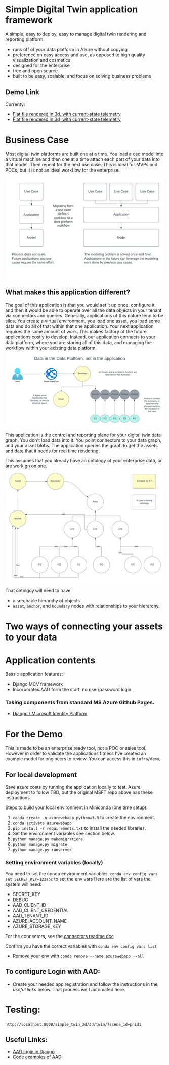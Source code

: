 # Simple Digital Twin application framework
A simple, easy to deploy, easy to manage digital twin rendering and reporting platform. 
* runs off of your data platform in Azure without copying
* preference on easy access and use, as opposed to high quality visualization and cosmetics
* designed for the enterprise
* free and open source
* built to be easy, scalable, and focus on solving business problems

## Demo Link
Currenty:
* [Flat file rendered in 3d, with current-state telemetry](https://app-simple-digital-twin.azurewebsites.net/simple_twin_2d/3d/twin/?boundary_id=boundary17529430240082)
* [Flat file rendered in 3d, with current-state telemetry](https://app-simple-digital-twin.azurewebsites.net/simple_twin_2d/2d/twin/?boundary_id=boundary17529430240082)


# Business Case
Most digital twin platforms are built one at a time. You load a cad model into a virtual machine and then one at a time attach each part of your data into that model. Then repeat for the next use case. This is ideal for MVPs and POCs, but it is not an ideal workflow for the enterprise. 

![Alt text](/docs/images/reasoning.png?raw=true "business case")

## What makes this application different? 
The goal of this application is that you would set it up once, configure it, and then it would be able to operate over all the data objects in your tenant via connectors and queries. Generally, applications of this nature tend to be silos. You create a virtual environment, you load one asset, you load some data and do all of that within that one application. Your next application requires the same amount of work. This makes factory of the future applications costly to develop. Instead, our application connects to your data platform, where you are storing all of this data, and managing the workflow within your existing data platform. 
![Alt text](/docs/images/dataflow.png?raw=true "data flow")


This application is the control and reporting plane for your digital twin data graph. You don't load data into it. You point connectors to your data graph, and your asset blobs. The application queries the graph to get the assets and data that it needs for real time rendering. 

This assumes that you already have an ontology of your enterprise data, or are workign on one.  
![Alt text](/docs/images/ontology_example.png?raw=true "business case")

That ontolgoy will need to have:
* a serchable hierarchy of objects
* `asset`, `anchor`, and `boundary` nodes with relationships to your hierarchy.

# Two ways of connecting your assets to your data


# Application contents
Bassic application features:
* Django MCV framework
* Incorporates AAD form the start, no user/password login. 
 




### Taking components from standard MS Azure Github Pages.
* [Django / Microsoft Identity Platform](https://github.com/Azure-Samples/ms-identity-python-django-tutorial)


# For the Demo
This is made to be an enterprise ready tool, not a POC or sales tool. However in order to validate the applications fitness I've created an example model for engineers to review. You can access this in `infra/demo`. 


## For local development
Save azure costs by running the application locally to test. Azure deployment to follow TBD, but the original MSFT repo above has these instructions. 


Steps to build your local environment in Miniconda (one time setup):
1. `conda create -n azurewebapp python=3.8` to create the environment.
2. `conda activate azurewebapp`
3. `pip install -r requirements.txt` to install the needed libraries. 
4. Set the environment variables see section below.
5. `python manage.py makemigrations`
6. `python manage.py migrate`
7. `python manage.py runserver`

### Setting environment variables (locally)
You need to set the conda environment variables.
`conda env config vars set SECRET_KEY=123abc` to set the env vars
Here are the list of vars the system will need:
* SECRET_KEY
* DEBUG
* AAD_CLIENT_ID
* AAD_CLIENT_CREDENTIAL
* AAD_TENANT_ID
* AZURE_ACCOUNT_NAME
* AZURE_STORAGE_KEY

For the connectors, see the [connectors readme doc](./connectors/connectors.md)


Confirm you have the correct variables with `conda env config vars list`

* Remove your env with `conda remove --name azurewebapp --all`

## To configure Login with AAD:
* Create your needed app registration and follow the instructions in the _useful links_ below. That process isn't automated here.

# Testing: 
`http://localhost:8000/simple_twin_2d/3d/twin/?scene_id=pnid1`


## Useful Links: 
* [AAD login in Django](https://learn.microsoft.com/en-us/training/modules/msid-django-web-app-sign-in/) 
* [Code examples of AAD](https://github.com/Azure-Samples/ms-identity-python-django-tutorial/blob/main/1-Authentication/sign-in/Sample/settings.py)